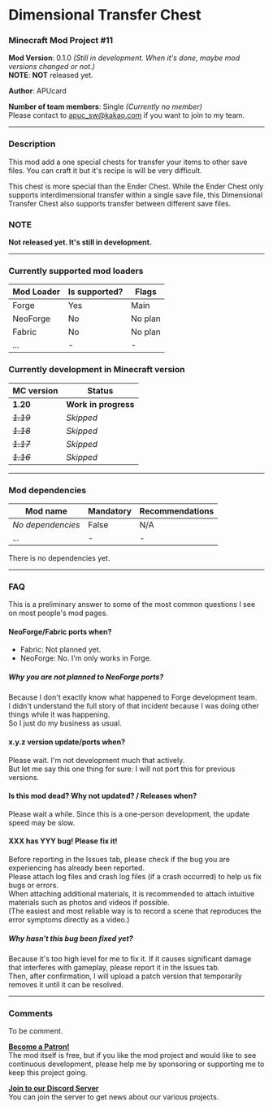 # Dimensional Transfer Chest
### Minecraft Mod Project #11

**Mod Version**: 0.1.0 *(Still in development. When it's done, maybe mod versions changed or not.)*   
**NOTE**: **NOT** released yet.

**Author**: APUcard

**Number of team members**: Single *(Currently no member)*   
Please contact to <apuc_sw@kakao.com> if you want to join to my team.

-----

### Description
This mod add a one special chests for transfer your items to other save files. You can craft it but it's recipe is will be very difficult.

This chest is more special than the Ender Chest. While the Ender Chest only supports interdimensional transfer within a single save file, this Dimensional Transfer Chest also supports transfer between different save files.

### NOTE

**Not released yet. It's still in development.**

-----

### Currently supported mod loaders

| Mod Loader | Is supported? | Flags   |
|------------|---------------|---------|
| Forge      | Yes           | Main    |
| NeoForge   | No            | No plan |
| Fabric     | No            | No plan |
| ...        | -             | -       |

### Currently development in Minecraft version

| MC version | Status                  |
|------------|-------------------------|
| **1.20**   | **Work in progress**    |
| ~~_1.19_~~ | _Skipped_               |
| ~~_1.18_~~ | _Skipped_               |
| ~~_1.17_~~ | _Skipped_               |
| ~~_1.16_~~ | _Skipped_               |

-----

### Mod dependencies

| Mod name          | Mandatory | Recommendations |
|-------------------|-----------|-----------------|
| _No dependencies_ | False     | N/A             |
| ...               | -         | -               |

There is no dependencies yet.

-----

### FAQ

This is a preliminary answer to some of the most common questions I see on most people's mod pages.

#### NeoForge/Fabric ports when?

- Fabric: Not planned yet.
- NeoForge: No. I'm only works in Forge.

##### Why you are not planned to NeoForge ports?

Because I don't exactly know what happened to Forge development team.   
I didn't understand the full story of that incident because I was doing other things while it was happening.   
So I just do my business as usual.

#### x.y.z version update/ports when?

Please wait. I'm not development much that actively.   
But let me say this one thing for sure: I will not port this for previous versions.

#### Is this mod dead? Why not updated? / Releases when?

Please wait a while. Since this is a one-person development, the update speed may be slow.

#### XXX has YYY bug! Please fix it!

Before reporting in the Issues tab, please check if the bug you are experiencing has already been reported.   
Please attach log files and crash log files (if a crash occurred) to help us fix bugs or errors.   
When attaching additional materials, it is recommended to attach intuitive materials such as photos and videos if possible.   
(The easiest and most reliable way is to record a scene that reproduces the error symptoms directly as a video.)

##### Why hasn't this bug been fixed yet?

Because it's too high level for me to fix it. If it causes significant damage that interferes with gameplay, please report it in the Issues tab.   
Then, after confirmation, I will upload a patch version that temporarily removes it until it can be resolved.

-----

### Comments

To be comment.

**[Become a Patron!](https://www.patreon.com/bePatron?u=21981324)**   
The mod itself is free, but if you like the mod project and would like to see continuous development, please help me by sponsoring or supporting me to keep this project going.

**[Join to our Discord Server](https://discord.gg/tUHk9x7QrF)**   
You can join the server to get news about our various projects.
